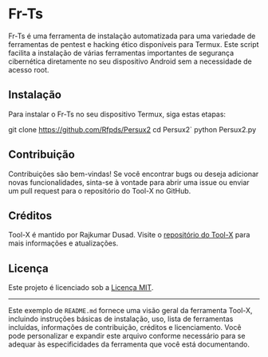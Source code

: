 # Fr-Ts

Fr-Ts é uma ferramenta de instalação automatizada para uma variedade de ferramentas de pentest e hacking ético disponíveis para Termux. Este script facilita a instalação de várias ferramentas importantes de segurança cibernética diretamente no seu dispositivo Android sem a necessidade de acesso root.

## Instalação

Para instalar o Fr-Ts no seu dispositivo Termux, siga estas etapas:

git clone https://github.com/Rfpds/Persux2
cd Persux2`
python Persux2.py

## Contribuição

Contribuições são bem-vindas! Se você encontrar bugs ou deseja adicionar novas funcionalidades, sinta-se à vontade para abrir uma issue ou enviar um pull request para o repositório do Tool-X no GitHub.

## Créditos

Tool-X é mantido por Rajkumar Dusad. Visite o [repositório do Tool-X](https://github.com/Rajkumrdusad/Tool-X) para mais informações e atualizações.

## Licença

Este projeto é licenciado sob a [Licença MIT](https://opensource.org/licenses/MIT).

---

Este exemplo de `README.md` fornece uma visão geral da ferramenta Tool-X, incluindo instruções básicas de instalação, uso, lista de ferramentas incluídas, informações de contribuição, créditos e licenciamento. Você pode personalizar e expandir este arquivo conforme necessário para se adequar às especificidades da ferramenta que você está documentando.
